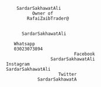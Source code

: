           SardarSakhawatAli
                Owner of
              RafaiZaibTrader@
          

            SardarSakhawatAli 
         
         Whatsapp
         03023073894
                                Facebook
                       SardarSakhawatAli
      Instagram 
      SardarSakhawatAli
                          Twitter
                  SardarSakhawatA
